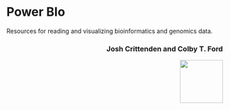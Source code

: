 # Power BIo

Resources for reading and visualizing bioinformatics and genomics data.

<h3 align="right">Josh Crittenden and Colby T. Ford</h3>

<p align="right"><img src="https://raw.githubusercontent.com/colbyford/bioPowerBI/master/img/icon.png?token=AA5DFSBIJC67H47MYABFGYK7HQDIA" width="100px"></p>


